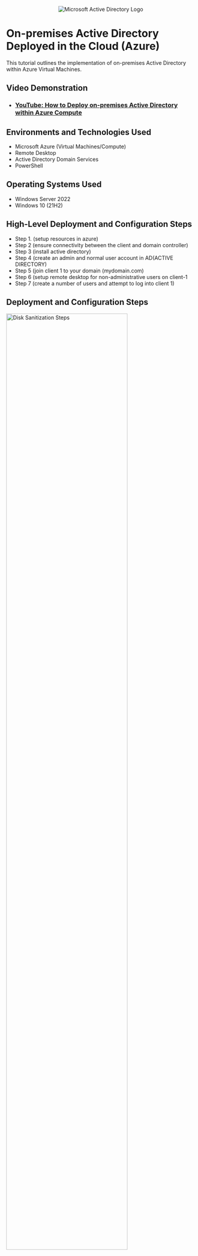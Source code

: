 <p align="center">
<img src="https://i.imgur.com/pU5A58S.png" alt="Microsoft Active Directory Logo"/>
</p>

<h1>On-premises Active Directory Deployed in the Cloud (Azure)</h1>
This tutorial outlines the implementation of on-premises Active Directory within Azure Virtual Machines.<br />


<h2>Video Demonstration</h2>

- ### [YouTube: How to Deploy on-premises Active Directory within Azure Compute](https://www.youtube.com)

<h2>Environments and Technologies Used</h2>

- Microsoft Azure (Virtual Machines/Compute)
- Remote Desktop
- Active Directory Domain Services
- PowerShell

<h2>Operating Systems Used </h2>

- Windows Server 2022
- Windows 10 (21H2)

<h2>High-Level Deployment and Configuration Steps</h2>

- Step 1. (setup resources in azure)
- Step 2 (ensure connectivity between the client and domain controller)
- Step 3 (install active directory)
- Step 4 (create an admin and normal user account in AD(ACTIVE DIRECTORY)
- Step 5 (join client 1 to your domain (mydomain.com)
- Step 6 (setup remote desktop for non-administrative users on client-1
- Step 7 (create a number of users and attempt to log into client 1)

<h2>Deployment and Configuration Steps</h2>

<p>
<img src="https://i.imgur.com/mZdDXt9.png" height="80%" width="80%" alt="Disk Sanitization Steps"/>
<img src="https://i.imgur.com/AUpJ6p5.png" height="80%" width="80%" alt="Disk Sanitization Steps"/>  
<img src="https://i.imgur.com/yj03piL.png" height="80%" width="80%" alt="Disk Sanitization Steps"/>  
</p>
<p>
 
Above is a list of deployment and configuration steps to install an active directory on a Windows 10 (21H2). 
Active Directory (AD) is Microsoft's proprietary directory service. It runs on Windows Server and enables administrators to manage permissions 
and access to network resources. Active Directory stores data as objects. An object is a single element, 
such as a user, group, application, or device such as a printer.
</p>
<br />

<p>
<img src="https://i.imgur.com/LHbyytH.png" height="80%" width="80%" alt="Disk Sanitization Steps"/>
<p>
 Above is an image of a VM with an IP address set to static. When a device is assigned a static IP address
 the address does not change. it is ideal for devices on your network that need to be accessed very reliably by
 other systems or devices on the network
</p>
<br />

 
 
 <p>
<img src="https://i.imgur.com/I3hR0Vy.png" height="80%" width="80%" alt="Disk Sanitization Steps"/>
 </p>
 <p>
Above is an example of how to check the connectivity between client-1 and the domain controller by 
 launching the command prompt from the start menu and -t10.2.0.4(perpetual ping). if it's showing (request timed out)
 domain controller's firewall is blocking ICMP traffic. 
</p>
<br />
 
 
 
 <img src="https://i.imgur.com/GjsrG14.png" height="80%" width="80%" alt="Disk Sanitization Steps"/>
 <img src="https://i.imgur.com/YXn7TWK.png" height="80%" width="80%" alt="Disk Sanitization Steps"/>
</p>
<p>
Above is an example of how to enable the inbound rules for ICMPv4 traffic on the domain controller firewall.
once complete launch the command prompt from the start menu and ping 
-t10.2.0.4(perpetual ping). There should be a reply from the domain controller's IP address ensuring 
connectivity to client-1. 
</p>
<br />

<p>
<img src="https://i.imgur.com/bma7IRd.png" height="80%" width="80%" alt="Disk Sanitization Steps"/>
</p> 
<p>
 Above is an example of 
</p>
 
 
 
 <img src="https://i.imgur.com/DA4IdPA.png" height="80%" width="80%" alt="Disk Sanitization Steps"/>
</p>
<p>
Above is an example of how to setup Active Directory Services and promote the server to the domain controller 
 
</p>
<br />

<p>
<img src="https://i.imgur.com/qjhS95Y.png" height="80%" width="80%" alt="Disk Sanitization Steps"/>
<img src="https://i.imgur.com/pUqdY7C.png" height="80%" width="80%" alt="Disk Sanitization Steps"/>
</p>
<p>
Above is an example of how to create an admin and normal user accounts in an active directory
</p>
<br />

<p>
<img src="https://i.imgur.com/jH5wxV2.png" height="80%" width="80%" alt="Disk Sanitization Steps"/>
</p>
<p>
Above is an example of how to change client-1s DNS settings to the Domain Controller private IP address
</p>
<br />

<p>
<img src="https://i.imgur.com/hd6PeFH.png" height="80%" width="80%" alt="Disk Sanitization Steps"/>
<img src="https://i.imgur.com/Iaamz1W.png" height="80%" width="80%" alt="Disk Sanitization Steps"/>
<img src="https://i.imgur.com/V2Dqj6O.png" height="80%" width="80%" alt="Disk Sanitization Steps"/>
</p>
<p>
Above is an example of how to remote desktop for non-admin users
</p>
<br />
